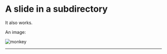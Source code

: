 A slide in a subdirectory
=========================

It also works.

An image:

![monkey](monkey.jpg)

---
